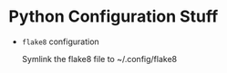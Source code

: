 # Python Configuration Stuff

- `flake8` configuration

    Symlink the flake8 file to ~/.config/flake8
